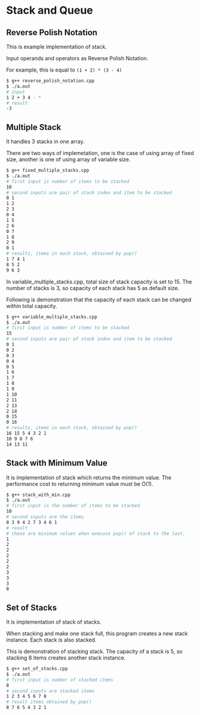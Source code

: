 # Stack and Queue

## Reverse Polish Notation

This is example implementation of stack.

Input operands and operators as Reverse Polish Notation.

For example, this is equal to `(1 + 2) * (3 - 4)`

```bash
$ g++ reverse_polish_notation.cpp
$ ./a.out
# input
1 2 + 3 4 - *
# result
-3
```

## Multiple Stack

It handles 3 stacks in one array.

There are two ways of implemetation,
one is the case of using array of fixed size,
another is one of using array of variable size.

```bash
$ g++ fixed_multiple_stacks.cpp
$ ./a.out
# first input is number of items to be stacked
10
# second inputs are pair of stack index and item to be stacked
0 1
1 2
2 3
0 4
1 5
2 6
0 7
1 8
2 9
0 1
# results, items in each stack, obtained by pop()
1 7 4 1
8 5 2
9 6 3
```

In variable_multiple_stacks.cpp, total size of stack capacity is set to 15.
The number of stacks is 3, so capacity of each stack has 5 as default size.

Following is demonstration that the capacity of each stack can be changed within total capacity.

```bash
$ g++ variable_multiple_stacks.cpp
$ ./a.out
# first input is number of items to be stacked
15
# second inputs are pair of stack index and item to be stacked
0 1
0 2
0 3
0 4
0 5
1 6
1 7
1 8
1 9
1 10
2 11
2 13
2 14
0 15
0 16
# results, items in each stack, obtained by pop()
16 15 5 4 3 2 1
10 9 8 7 6
14 13 11
```

## Stack with Minimum Value

It is implementation of stack which returns the minimum value.
The performance cost to returning minimum value must be O(1).

```bash
$ g++ stack_with_min.cpp
$ ./a.out
# first input is the number of items to be stacked
10
# second inputs are the items
8 3 9 4 2 7 3 4 6 1
# result
# these are minimum values when execuse pop() of stack to the last.
1
2
2
2
2
2
3
3
3
8
```

## Set of Stacks

It is implementation of stack of stacks.

When stacking and make one stack full, this program creates a new stack instance.
Each stack is also stacked.

This is demonstration of stacking stack.
The capacity of a stack is 5, so stacking 8 items creates another stack instance.

```bash
$ g++ set_of_stacks.cpp
$ ./a.out
# first input is number of stacked items
8
# second inputs are stacked items
1 2 3 4 5 6 7 8
# result items obtained by pop()
8 7 6 5 4 3 2 1
```
